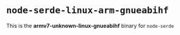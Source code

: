# `node-serde-linux-arm-gnueabihf`

This is the **armv7-unknown-linux-gnueabihf** binary for `node-serde`
